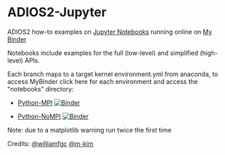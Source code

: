 # ADIOS2-Jupyter
ADIOS2 how-to examples on [Jupyter Notebooks](https://jupyter.org/) running online on [My Binder](https://mybinder.org/)

Notebooks include examples for the full (low-level) and simplified (high-level) APIs.

Each branch maps to a target kernel environment.yml from anaconda, to access MyBinder click here for each environment and access the "notebooks" directory:

- [Python-MPI](https://mybinder.org/v2/gh/ornladios/ADIOS2-Jupyter.git/python-mpi) [![Binder](https://mybinder.org/badge_logo.svg)](https://mybinder.org/v2/gh/ornladios/ADIOS2-Jupyter.git/python-mpi)


- [Python-NoMPI](https://mybinder.org/v2/gh/ornladios/ADIOS2-Jupyter.git/python-nompi) [![Binder](https://mybinder.org/badge_logo.svg)](https://mybinder.org/v2/gh/ornladios/ADIOS2-Jupyter.git/python-nompi)   


Note: due to a matplotlib warning run twice the first time

Credits: [@williamfgc](https://github.com/williamfgc) [@m-kim](https://github.com/m-kim)

